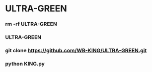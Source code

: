 # ULTRA-GREEN


### rm -rf ULTRA-GREEN

### ULTRA-GREEN

### git clone https://github.com/WB-KING/ULTRA-GREEN.git

### python KING.py
